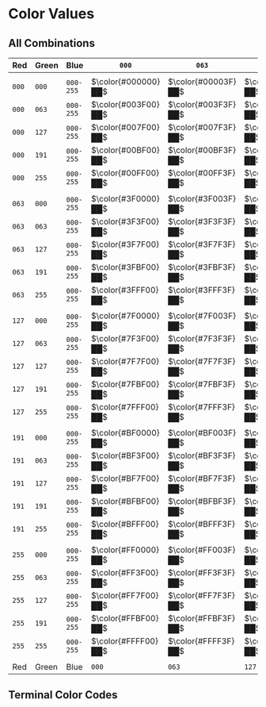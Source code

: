 # Color Values

## All Combinations

|Red  |Green|Blue     |`000`              |`063`              |`127`              |`191`              |`255`|
|-----|-----|---------|-------------------|-------------------|-------------------|-------------------|-----|
|     |     |         |                   |                   |                   |                   |     |
|`000`|`000`|`000-255`|$\color{#000000}██$|$\color{#00003F}██$|$\color{#00007F}██$|$\color{#0000BF}██$|$\color{#0000FF}██$|
|`000`|`063`|`000-255`|$\color{#003F00}██$|$\color{#003F3F}██$|$\color{#003F7F}██$|$\color{#003FBF}██$|$\color{#003FFF}██$|
|`000`|`127`|`000-255`|$\color{#007F00}██$|$\color{#007F3F}██$|$\color{#007F7F}██$|$\color{#007FBF}██$|$\color{#007FFF}██$|
|`000`|`191`|`000-255`|$\color{#00BF00}██$|$\color{#00BF3F}██$|$\color{#00BF7F}██$|$\color{#00BFBF}██$|$\color{#00BFFF}██$|
|`000`|`255`|`000-255`|$\color{#00FF00}██$|$\color{#00FF3F}██$|$\color{#00FF7F}██$|$\color{#00FFBF}██$|$\color{#00FFFF}██$|
|     |     |         |                   |                   |                   |                   |     |
|`063`|`000`|`000-255`|$\color{#3F0000}██$|$\color{#3F003F}██$|$\color{#3F007F}██$|$\color{#3F00BF}██$|$\color{#3F00FF}██$|
|`063`|`063`|`000-255`|$\color{#3F3F00}██$|$\color{#3F3F3F}██$|$\color{#3F3F7F}██$|$\color{#3F3FBF}██$|$\color{#3F3FFF}██$|
|`063`|`127`|`000-255`|$\color{#3F7F00}██$|$\color{#3F7F3F}██$|$\color{#3F7F7F}██$|$\color{#3F7FBF}██$|$\color{#3F7FFF}██$|
|`063`|`191`|`000-255`|$\color{#3FBF00}██$|$\color{#3FBF3F}██$|$\color{#3FBF7F}██$|$\color{#3FBFBF}██$|$\color{#3FBFFF}██$|
|`063`|`255`|`000-255`|$\color{#3FFF00}██$|$\color{#3FFF3F}██$|$\color{#3FFF7F}██$|$\color{#3FFFBF}██$|$\color{#3FFFFF}██$|
|     |     |         |                   |                   |                   |                   |     |
|`127`|`000`|`000-255`|$\color{#7F0000}██$|$\color{#7F003F}██$|$\color{#7F007F}██$|$\color{#7F00BF}██$|$\color{#7F00FF}██$|
|`127`|`063`|`000-255`|$\color{#7F3F00}██$|$\color{#7F3F3F}██$|$\color{#7F3F7F}██$|$\color{#7F3FBF}██$|$\color{#7F3FFF}██$|
|`127`|`127`|`000-255`|$\color{#7F7F00}██$|$\color{#7F7F3F}██$|$\color{#7F7F7F}██$|$\color{#7F7FBF}██$|$\color{#7F7FFF}██$|
|`127`|`191`|`000-255`|$\color{#7FBF00}██$|$\color{#7FBF3F}██$|$\color{#7FBF7F}██$|$\color{#7FBFBF}██$|$\color{#7FBFFF}██$|
|`127`|`255`|`000-255`|$\color{#7FFF00}██$|$\color{#7FFF3F}██$|$\color{#7FFF7F}██$|$\color{#7FFFBF}██$|$\color{#7FFFFF}██$|
|     |     |         |                   |                   |                   |                   |     |
|`191`|`000`|`000-255`|$\color{#BF0000}██$|$\color{#BF003F}██$|$\color{#BF007F}██$|$\color{#BF00BF}██$|$\color{#BF00FF}██$|
|`191`|`063`|`000-255`|$\color{#BF3F00}██$|$\color{#BF3F3F}██$|$\color{#BF3F7F}██$|$\color{#BF3FBF}██$|$\color{#BF3FFF}██$|
|`191`|`127`|`000-255`|$\color{#BF7F00}██$|$\color{#BF7F3F}██$|$\color{#BF7F7F}██$|$\color{#BF7FBF}██$|$\color{#BF7FFF}██$|
|`191`|`191`|`000-255`|$\color{#BFBF00}██$|$\color{#BFBF3F}██$|$\color{#BFBF7F}██$|$\color{#BFBFBF}██$|$\color{#BFBFFF}██$|
|`191`|`255`|`000-255`|$\color{#BFFF00}██$|$\color{#BFFF3F}██$|$\color{#BFFF7F}██$|$\color{#BFFFBF}██$|$\color{#BFFFFF}██$|
|     |     |         |                   |                   |                   |                   |     |
|`255`|`000`|`000-255`|$\color{#FF0000}██$|$\color{#FF003F}██$|$\color{#FF007F}██$|$\color{#FF00BF}██$|$\color{#FF00FF}██$|
|`255`|`063`|`000-255`|$\color{#FF3F00}██$|$\color{#FF3F3F}██$|$\color{#FF3F7F}██$|$\color{#FF3FBF}██$|$\color{#FF3FFF}██$|
|`255`|`127`|`000-255`|$\color{#FF7F00}██$|$\color{#FF7F3F}██$|$\color{#FF7F7F}██$|$\color{#FF7FBF}██$|$\color{#FF7FFF}██$|
|`255`|`191`|`000-255`|$\color{#FFBF00}██$|$\color{#FFBF3F}██$|$\color{#FFBF7F}██$|$\color{#FFBFBF}██$|$\color{#FFBFFF}██$|
|`255`|`255`|`000-255`|$\color{#FFFF00}██$|$\color{#FFFF3F}██$|$\color{#FFFF7F}██$|$\color{#FFFFBF}██$|$\color{#FFFFFF}██$|
|     |     |         |                   |                   |                   |                   |     |
|Red  |Green|Blue     |`000`              |`063`              |`127`              |`191`              |`255`|

## Terminal Color Codes

